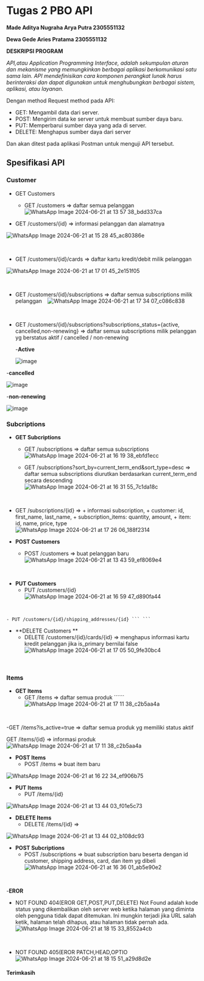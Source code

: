 
# Tugas 2 PBO API

**Made Aditya Nugraha Arya Putra 2305551132**

**Dewa Gede Aries Pratama 2305551132**

****DESKRIPSI PROGRAM****

*API,atau Application Programming Interface, adalah sekumpulan aturan dan mekanisme yang memungkinkan berbagai aplikasi berkomunikasi satu sama lain. API mendefinisikan cara komponen perangkat lunak harus berinteraksi dan dapat digunakan untuk menghubungkan berbagai sistem, aplikasi, atau layanan.*

Dengan method Request method pada API:

- GET: Mengambil data dari server.
- POST: Mengirim data ke server untuk membuat sumber daya baru.
- PUT: Memperbarui sumber daya yang ada di server.
- DELETE: Menghapus sumber daya dari server

Dan akan ditest pada aplikasi Postman untuk menguji API tersebut.
## Spesifikasi API

### Customer
- GET Customers
    - GET /customers => daftar semua pelanggan ``` ```
      <br/>
![WhatsApp Image 2024-06-21 at 13 57 38_bdd337ca](https://github.com/Adittt11/java-pembayaran-api/assets/146901357/17b53667-f83b-4c31-9fd0-8cd8eaf36db3)


- GET /customers/{id} => informasi pelanggan dan alamatnya ``` ```

![WhatsApp Image 2024-06-21 at 15 28 45_ac80386e](https://github.com/Adittt11/java-pembayaran-api/assets/146901357/1559d19c-dc28-449d-8c1d-ec75c9c10f62)

<br/>

-  GET /customers/{id}/cards => daftar kartu kredit/debit milik pelanggan ``` ```

![WhatsApp Image 2024-06-21 at 17 01 45_2e151f05](https://github.com/Adittt11/java-pembayaran-api/assets/146901357/2e7c6260-4df8-4e72-b377-62700a2a26ea)

<br/>

- GET /customers/{id}/subscriptions => daftar semua subscriptions milik pelanggan ``` ```
![WhatsApp Image 2024-06-21 at 17 34 07_c086c838](https://github.com/Adittt11/java-pembayaran-api/assets/146901357/6317698c-cdc3-407b-8a5e-b6711b954658)

<br/>

 - GET /customers/{id}/subscriptions?subscriptions_status={active, cancelled,non-renewing} => daftar semua subscriptions milik pelanggan yg berstatus aktif / cancelled / non-renewing ``` ```<br/>
 
   -**Active**
   
   ![image](https://github.com/Adittt11/java-pembayaran-api/assets/146904866/7a704392-3b94-429f-b3cf-67657b4f636f)
   <br/>
   
  -**cancelled**
  
   ![image](https://github.com/Adittt11/java-pembayaran-api/assets/146904866/0b030752-9c26-41ae-89ea-ab2a364bdeed) 
   <br/>
   
 -**non-renewing**
 
   ![image](https://github.com/Adittt11/java-pembayaran-api/assets/146904866/e087f148-97ee-4b58-805c-fe39f9287cca)

   

   



### Subcriptions
- **GET Subcriptions**
    - GET /subscriptions => daftar semua subscriptions ``` ```
![WhatsApp Image 2024-06-21 at 16 19 38_ebfd1ecc](https://github.com/Adittt11/java-pembayaran-api/assets/146901357/b9b1a7cf-3a5c-48d2-9d5e-c060c66a81c3)



    - GET /subscriptions?sort_by=current_term_end&sort_type=desc => daftar semua subscriptions diurutkan berdasarkan current_term_end secara descending ``` ```
![WhatsApp Image 2024-06-21 at 16 31 55_7c1da18c](https://github.com/Adittt11/java-pembayaran-api/assets/146901357/10d09620-3a48-410a-b6fa-826189087663)
<br/>


 - GET /subscriptions/{id} =>
        + informasi subscription,
        + customer: id, first_name, last_name,
        + subscription_items: quantity, amount,
        + item: id, name, price, type 
        ``` ```
![WhatsApp Image 2024-06-21 at 17 26 06_188f2314](https://github.com/Adittt11/java-pembayaran-api/assets/146901357/42a385ab-5925-4fb3-8bfc-1a080fbd080a)


- **POST Customers**
    - POST /customers => buat pelanggan baru  ``` ```
![WhatsApp Image 2024-06-21 at 13 43 59_ef8069e4](https://github.com/Adittt11/java-pembayaran-api/assets/146901357/844ee641-6837-4145-af1c-2b9e41b3659f)
<br/>

 

- **PUT Customers**
    - PUT /customers/{id} ``` ```
![WhatsApp Image 2024-06-21 at 16 59 47_d890fa44](https://github.com/Adittt11/java-pembayaran-api/assets/146901357/85fe3c07-7cd2-4ecc-803e-82bc149d1469)
<br/>

    - PUT /customers/{id}/shipping_addresses/{id} ``` ```

 

- **DELETE Customers **
    - DELETE /customers/{id}/cards/{id} => menghapus informasi kartu kredit pelanggan jika is_primary bernilai false ``` ```
![WhatsApp Image 2024-06-21 at 17 05 50_9fe30bc4](https://github.com/Adittt11/java-pembayaran-api/assets/146901357/c54555ac-d2e4-4ad7-8b32-8481cba4bc42)
<br/>



### Items
- **GET Items**
    - GET /items => daftar semua produk ``````
![WhatsApp Image 2024-06-21 at 17 11 38_c2b5aa4a](https://github.com/Adittt11/java-pembayaran-api/assets/146901357/016e0e56-7bd8-4f9d-9bff-11af7691a5f7)
<br/>

-GET /items?is_active=true => daftar semua produk yg memiliki status aktif

GET /items/{id} => informasi produk
![WhatsApp Image 2024-06-21 at 17 11 38_c2b5aa4a](https://github.com/Adittt11/java-pembayaran-api/assets/146901357/016e0e56-7bd8-4f9d-9bff-11af7691a5f7)
<br/>
- **POST Items**
    - POST /items => buat item baru ``` ```

![WhatsApp Image 2024-06-21 at 16 22 34_ef906b75](https://github.com/Adittt11/java-pembayaran-api/assets/146901357/64dc76d4-1a1f-4c06-ab8b-4221d4474bb8)
<br/>


- **PUT Items**
    - PUT /items/{id} ``` ```

![WhatsApp Image 2024-06-21 at 13 44 03_f01e5c73](https://github.com/Adittt11/java-pembayaran-api/assets/146901357/78e10ccf-f628-45fd-a2af-2b162ed66e0d)
<br/>

- **DELETE Items**
    - DELETE /items/{id} => 

![WhatsApp Image 2024-06-21 at 13 44 02_b108dc93](https://github.com/Adittt11/java-pembayaran-api/assets/146901357/dd2f1f4e-29e8-4cbc-baea-cea4fe5242ef)
<br/>




- **POST Subcriptions**
    - POST /subscriptions => buat subscription baru beserta dengan id customer, shipping address, card, dan item yg dibeli ``` ``` 
![WhatsApp Image 2024-06-21 at 16 36 01_ab5e90e2](https://github.com/Adittt11/java-pembayaran-api/assets/146901357/ca928f8e-a9cd-4eab-a250-a5f88bc6bd89)
<br/>



-**EROR**
- NOT FOUND 404(EROR GET,POST,PUT,DELETE)
  Not Found adalah kode status yang dikembalikan oleh server web ketika halaman yang diminta oleh pengguna tidak dapat ditemukan. Ini mungkin terjadi jika URL salah ketik, halaman telah dihapus, atau halaman tidak pernah ada.
![WhatsApp Image 2024-06-21 at 18 15 33_8552a4cb](https://github.com/Adittt11/java-pembayaran-api/assets/146901357/b75d1c3f-7f9d-4523-98e1-a5a4a146943c)
<br/>


- NOT FOUND 405(EROR PATCH,HEAD,OPTIO
![WhatsApp Image 2024-06-21 at 18 15 51_a29d8d2e](https://github.com/Adittt11/java-pembayaran-api/assets/146901357/68de1667-5f98-4e5e-a9cc-c0f566fe2e44)



#### Terimkasih


